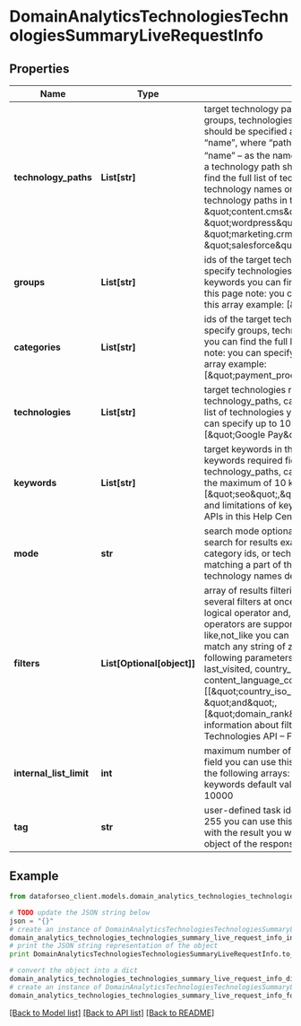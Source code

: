 # DomainAnalyticsTechnologiesTechnologiesSummaryLiveRequestInfo


## Properties

Name | Type | Description | Notes
------------ | ------------- | ------------- | -------------
**technology_paths** | **List[str]** | target technology paths required field if you don’t specify groups, technologies and categories each technology path should be specified as a separate object containing “path” and “name”, where “path” is specified as “$group_id.$category_id” and “name” – as the name of the target technology; each object with a technology path should be separated with a comma you can find the full list of technology group ids, category ids and technology names on this page note: you can specify up to 10 technology paths in this array example: [{\&quot;path\&quot;: \&quot;content.cms\&quot;,\&quot;name\&quot;: \&quot;wordpress\&quot;}, {\&quot;path\&quot;: \&quot;marketing.crm\&quot;,\&quot;name\&quot;: \&quot;salesforce\&quot;}] | [optional] 
**groups** | **List[str]** | ids of the target technology groups required field if you don’t specify technologies, technology_paths, categories, or keywords you can find the full list of technology group ids on this page note: you can specify up to 10 technology groups in this array example: [\&quot;sales\&quot;, \&quot;marketing\&quot;] | [optional] 
**categories** | **List[str]** | ids of the target technology categories required field if you don’t specify groups, technology_paths, technologies, or keywords you can find the full list of technology category ids on this page note: you can specify up to 10 technology categories in this array example: [\&quot;payment_processors\&quot;,\&quot;crm\&quot;] | [optional] 
**technologies** | **List[str]** | target technologies required field if you don’t specify groups, technology_paths, categories, or keywords you can find the full list of technologies you can specify here on this page note: you can specify up to 10 technologies in this array example: [\&quot;Google Pay\&quot;,\&quot;Salesforce\&quot;] | [optional] 
**keywords** | **List[str]** | target keywords in the domain’s title, description or meta keywords required field if you don’t specify groups, technology_paths, categories, or technologies you can specify the maximum of 10 keywords; UTF-8 encoding; example: [\&quot;seo\&quot;,\&quot;software\&quot;] learn more about rules and limitations of keyword and keywords fields in DataForSEO APIs in this Help Center article | [optional] 
**mode** | **str** | search mode optional field possible search mode types: as_is – search for results exactly matching the specified group ids, category ids, or technology names entry – search for results matching a part of the specified group ids, category ids, or technology names default value: as_is | [optional] 
**filters** | **List[Optional[object]]** | array of results filtering parameters optional field you can add several filters at once (8 filters maximum) you should set a logical operator and, or between the conditions the following operators are supported: &lt;, &lt;&#x3D;, &gt;, &gt;&#x3D;, &#x3D;, &lt;&gt;, in, not_in, like,not_like you can use the % operator with like and not_like to match any string of zero or more characters you can use the following parameters to filter the results: domain_rank, last_visited, country_iso_code, language_code, content_language_code example: [[\&quot;country_iso_code\&quot;,\&quot;&#x3D;\&quot;,\&quot;US\&quot;], \&quot;and\&quot;, [\&quot;domain_rank\&quot;,\&quot;&gt;\&quot;,800]] for more information about filters, please refer to Domain Analytics Technologies API – Filters | [optional] 
**internal_list_limit** | **int** | maximum number of elements within internal arrays optional field you can use this field to limit the number of elements within the following arrays: countries, languages, content_languages, keywords default value: 10 minimum value: 1 maximum value: 10000 | [optional] 
**tag** | **str** | user-defined task identifier optional field the character limit is 255 you can use this parameter to identify the task and match it with the result you will find the specified tag value in the data object of the response | [optional] 

## Example

```python
from dataforseo_client.models.domain_analytics_technologies_technologies_summary_live_request_info import DomainAnalyticsTechnologiesTechnologiesSummaryLiveRequestInfo

# TODO update the JSON string below
json = "{}"
# create an instance of DomainAnalyticsTechnologiesTechnologiesSummaryLiveRequestInfo from a JSON string
domain_analytics_technologies_technologies_summary_live_request_info_instance = DomainAnalyticsTechnologiesTechnologiesSummaryLiveRequestInfo.from_json(json)
# print the JSON string representation of the object
print DomainAnalyticsTechnologiesTechnologiesSummaryLiveRequestInfo.to_json()

# convert the object into a dict
domain_analytics_technologies_technologies_summary_live_request_info_dict = domain_analytics_technologies_technologies_summary_live_request_info_instance.to_dict()
# create an instance of DomainAnalyticsTechnologiesTechnologiesSummaryLiveRequestInfo from a dict
domain_analytics_technologies_technologies_summary_live_request_info_form_dict = domain_analytics_technologies_technologies_summary_live_request_info.from_dict(domain_analytics_technologies_technologies_summary_live_request_info_dict)
```
[[Back to Model list]](../README.md#documentation-for-models) [[Back to API list]](../README.md#documentation-for-api-endpoints) [[Back to README]](../README.md)


